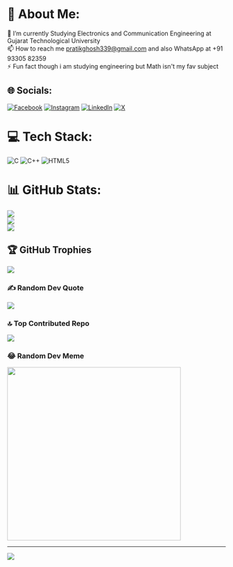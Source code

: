 # 💫 About Me:
🔭 I’m currently Studying Electronics and Communication Engineering at Gujarat Technological University<br>📫 How to reach me pratikghosh339@gmail.com and also WhatsApp at +91 93305 82359<br>⚡ Fun fact though i am studying engineering but Math isn't my fav subject<br>

## 🌐 Socials:
[![Facebook](https://img.shields.io/badge/Facebook-%231877F2.svg?logo=Facebook&logoColor=white)](https://facebook.com/https://www.facebook.com/pratik.ghosh22) [![Instagram](https://img.shields.io/badge/Instagram-%23E4405F.svg?logo=Instagram&logoColor=white)](https://instagram.com/https://www.instagram.com/im_pratik0001/) [![LinkedIn](https://img.shields.io/badge/LinkedIn-%230077B5.svg?logo=linkedin&logoColor=white)](https://linkedin.com/in/https://www.linkedin.com/in/pratik-ghosh001/) [![X](https://img.shields.io/badge/X-black.svg?logo=X&logoColor=white)](https://x.com/https://x.com/Pratikghosh001) 

# 💻 Tech Stack:
![C](https://img.shields.io/badge/c-%2300599C.svg?style=plastic&logo=c&logoColor=white) ![C++](https://img.shields.io/badge/c++-%2300599C.svg?style=plastic&logo=c%2B%2B&logoColor=white) ![HTML5](https://img.shields.io/badge/html5-%23E34F26.svg?style=plastic&logo=html5&logoColor=white)
# 📊 GitHub Stats:
![](https://github-readme-stats.vercel.app/api?username=pratik339&theme=radical&hide_border=false&include_all_commits=true&count_private=true)<br/>
![](https://github-readme-streak-stats.herokuapp.com/?user=pratik339&theme=radical&hide_border=false)<br/>
![](https://github-readme-stats.vercel.app/api/top-langs/?username=pratik339&theme=radical&hide_border=false&include_all_commits=true&count_private=true&layout=compact)

## 🏆 GitHub Trophies
![](https://github-profile-trophy.vercel.app/?username=pratik339&theme=radical&no-frame=false&no-bg=false&margin-w=4)

### ✍️ Random Dev Quote
![](https://quotes-github-readme.vercel.app/api?type=horizontal&theme=radical)

### 🔝 Top Contributed Repo
![](https://github-contributor-stats.vercel.app/api?username=pratik339&limit=5&theme=radical&combine_all_yearly_contributions=true)

### 😂 Random Dev Meme
<img src='https://memer-new.vercel.app/' style="height: 400px;"/>

---
[![](https://visitcount.itsvg.in/api?id=pratik339&icon=6&color=0)](https://visitcount.itsvg.in)

<!-- Proudly created with GPRM ( https://gprm.itsvg.in ) -->
